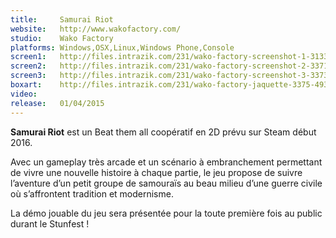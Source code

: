 ```yaml
---
title:     Samurai Riot
website:   http://www.wakofactory.com/
studio:    Wako Factory
platforms: Windows,OSX,Linux,Windows Phone,Console
screen1:   http://files.intrazik.com/231/wako-factory-screenshot-1-3133-493-20150429-122619.jpg
screen2:   http://files.intrazik.com/231/wako-factory-screenshot-2-3371-493-20150429-122620.jpg
screen3:   http://files.intrazik.com/231/wako-factory-screenshot-3-3373-493-20150429-122620.jpg
boxart:    http://files.intrazik.com/231/wako-factory-jaquette-3375-493-20150429-122620.jpg
video:     
release:   01/04/2015
---
```


**Samurai Riot** est un Beat them all coopératif en 2D prévu sur Steam début 2016. 

Avec un gameplay très arcade et un scénario à embranchement permettant de vivre une nouvelle histoire à chaque partie, le jeu propose de suivre l’aventure d’un petit groupe de samouraïs au beau milieu d’une guerre civile où s’affrontent tradition et modernisme. 

La démo jouable du jeu sera présentée pour la toute première fois au public durant le Stunfest !